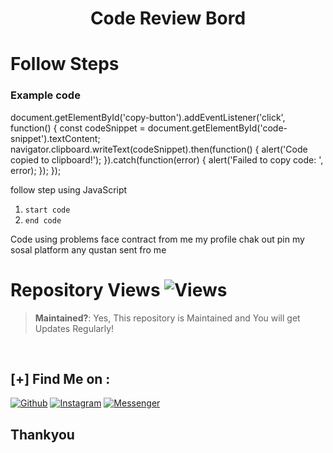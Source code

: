 <h1 align="center">Code Review Bord</h1>

# Follow Steps
### Example code
document.getElementById('copy-button').addEventListener('click', function() {
    const codeSnippet = document.getElementById('code-snippet').textContent;
    navigator.clipboard.writeText(codeSnippet).then(function() {
        alert('Code copied to clipboard!');
    }).catch(function(error) {
        alert('Failed to copy code: ', error);
    });
});

follow step 
 using JavaScript 
 1. ```start code```
 2. ```end code ```
 
 Code using problems face contract from me my profile chak out pin my sosal platform any qustan sent fro me 
 <br>
 # **Repository Views** ![Views](https://profile-counter.glitch.me/TermuX-Custom/count.svg) 
> **Maintained?**: Yes, This repository is Maintained and You will get Updates Regularly!
<br>

 ## [+] Find Me on :
 
[![Github](https://img.shields.io/badge/Github-CYBER--SUNIL--MISHRA-green?style=for-the-badge&logo=github)](https://github.com/cybersunilmishra)
[![Instagram](https://img.shields.io/badge/Instagram-%40sunil_mishra_officially-red?style=for-the-badge&logo=instagram)](https://www.instagram.com/sunil_mishra_officially)
[![Messenger](https://img.shields.io/badge/Chat-Messenger-blue?style=for-the-badge&logo=messenger)](https://m.me/sunilmishraofficially)

## Thankyou

